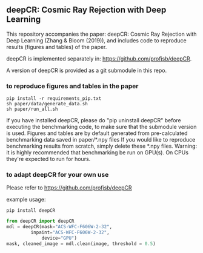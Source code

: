 ## deepCR: Cosmic Ray Rejection with Deep Learning

This repository accompanies the paper: deepCR: Cosmic Ray Rejection with Deep Learning (Zhang & Bloom (2019)), and includes code to reproduce results (figures and tables) of the paper.

deepCR is implemented separately in: https://github.com/profjsb/deepCR.

A version of deepCR is provided as a git submodule in this repo.

### to reproduce figures and tables in the paper

```
pip install -r requirements_pip.txt
sh paper/data/generate_data.sh
sh paper/run_all.sh
```
If you have installed deepCR, please do "pip uninstall deepCR" before executing the benchmarking code, to make sure that the submodule version is used.
Figures and tables are by default generated from pre-calculated benchmarking data saved in paper/*.npy files
If you would like to reproduce benchmarking results from scratch, simply delete these *.npy files.
Warning: it is highly recommended that benchmarking be run on GPU(s). On CPUs they're expected to run for hours.

### to adapt deepCR for your own use

Please refer to https://github.com/profjsb/deepCR

example usage:
```
pip install deepCR
```
```python
from deepCR import deepCR
mdl = deepCR(mask="ACS-WFC-F606W-2-32",
	     inpaint="ACS-WFC-F606W-2-32",
             device="GPU")
mask, cleaned_image = mdl.clean(image, threshold = 0.5)
```